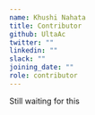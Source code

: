 ```yaml
---
name: Khushi Nahata
title: Contributor
github: UltaAc
twitter: ""
linkedin: ""
slack: ""
joining_date: ""
role: contributor
---
```


Still waiting for this
